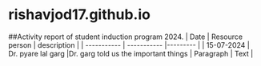 # rishavjod17.github.io
##Activity report of student induction program 2024.
| Date | Resource person | description |
| ----------- | ----------- |--------- |
| 15-07-2024 | Dr. pyare lal garg |Dr. garg told us the important things
| Paragraph | Text |
